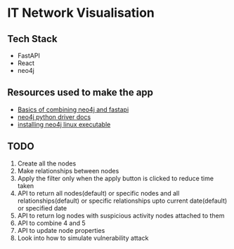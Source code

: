 # IT Network Visualisation

## Tech Stack

- FastAPI
- React
- neo4j

## Resources used to make the app

- [Basics of combining neo4j and fastapi](https://neontology.readthedocs.io/en/latest/fastapi/)
- [neo4j python driver docs](https://neo4j.com/docs/python-manual/current/)
- [installing neo4j linux executable](https://neo4j.com/docs/operations-manual/current/installation/linux/tarball/)

## TODO

1. Create all the nodes
2. Make relationships between nodes
3. Apply the filter only when the apply button is clicked to reduce time taken
4. API to return all nodes(default) or specific nodes and all relationships(default) or specific relationships upto current date(default) or specified date
5. API to return log nodes with suspicious activity nodes attached to them
6. API to combine 4 and 5
7. API to update node properties
8. Look into how to simulate vulnerability attack
